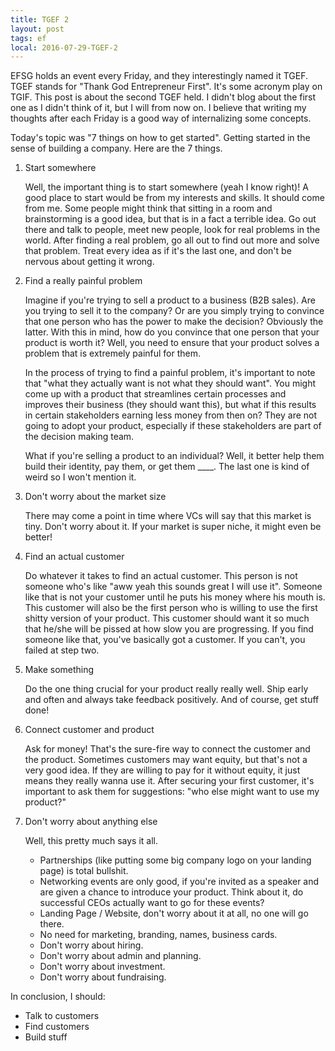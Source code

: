```yaml
---
title: TGEF 2
layout: post
tags: ef
local: 2016-07-29-TGEF-2
---
```


EFSG holds an event every Friday, and they interestingly named it TGEF. TGEF stands for "Thank God Entrepreneur First". It's some acronym play on TGIF. This post is about the second TGEF held. I didn't blog about the first one as I didn't think of it, but I will from now on. I believe that writing my thoughts after each Friday is a good way of internalizing some concepts.

Today's topic was "7 things on how to get started". Getting started in the sense of building a company. Here are the 7 things.

1. Start somewhere
	
	Well, the important thing is to start somewhere (yeah I know right)! A good place to start would be from my interests and skills. It should come from me. Some people might think that sitting in a room and brainstorming is a good idea, but that is in a fact a terrible idea. Go out there and talk to people, meet new people, look for real problems in the world. After finding a real problem, go all out to find out more and solve that problem. Treat every idea as if it's the last one, and don't be nervous about getting it wrong.

2. Find a really painful problem
	
	Imagine if you're trying to sell a product to a business (B2B sales). Are you trying to sell it to the company? Or are you simply trying to convince that one person who has the power to make the decision? Obviously the latter. With this in mind, how do you convince that one person that your product is worth it? Well, you need to ensure that your product solves a problem that is extremely painful for them.

	In the process of trying to find a painful problem, it's important to note that "what they actually want is not what they should want". You might come up with a product that streamlines certain processes and improves their business (they should want this), but what if this results in certain stakeholders earning less money from then on? They are not going to adopt your product, especially if these stakeholders are part of the decision making team.

	What if you're selling a product to an individual? Well, it better help them build their identity, pay them, or get them ____. The last one is kind of weird so I won't mention it. 

3. Don't worry about the market size
	
	There may come a point in time where VCs will say that this market is tiny. Don't worry about it. If your market is super niche, it might even be better!

4. Find an actual customer
	
	Do whatever it takes to find an actual customer. This person is not someone who's like "aww yeah this sounds great I will use it". Someone like that is not your customer until he puts his money where his mouth is. This customer will also be the first person who is willing to use the first shitty version of your product. This customer should want it so much that he/she will be pissed at how slow you are progressing. If you find someone like that, you've basically got a customer. If you can't, you failed at step two. 

5. Make something
	
	Do the one thing crucial for your product really really well. Ship early and often and always take feedback positively. And of course, get stuff done!

6. Connect customer and product
	
	Ask for money! That's the sure-fire way to connect the customer and the product. Sometimes customers may want equity, but that's not a very good idea. If they are willing to pay for it without equity, it just means they really wanna use it. After securing your first customer, it's important to ask them for suggestions: "who else might want to use my product?"

7. Don't worry about anything else
	
	Well, this pretty much says it all. 
	- Partnerships (like putting some big company logo on your landing page) is total bullshit. 
	- Networking events are only good, if you're invited as a speaker and are given a chance to introduce your product. Think about it, do successful CEOs actually want to go for these events?
	- Landing Page / Website, don't worry about it at all, no one will go there.
	- No need for marketing, branding, names, business cards.
	- Don't worry about hiring.
	- Don't worry about admin and planning.
	- Don't worry about investment.
	- Don't worry about fundraising.

In conclusion, I should:

- Talk to customers
- Find customers
- Build stuff
